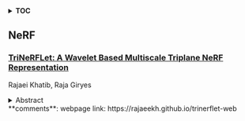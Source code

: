 <details>
  <summary><b>TOC</b></summary>
  <ol>
    <li><a href=#nerf>NeRF</a></li>
      <ul>
        <li><a href=#TriNeRFLet:-A-Wavelet-Based-Multiscale-Triplane-NeRF-Representation>TriNeRFLet: A Wavelet Based Multiscale Triplane NeRF Representation</a></li>
      </ul>
    </li>
  </ol>
</details>

## NeRF  

### [TriNeRFLet: A Wavelet Based Multiscale Triplane NeRF Representation](http://arxiv.org/abs/2401.06191)  
Rajaei Khatib, Raja Giryes  
<details>  
  <summary>Abstract</summary>  
  <ol>  
    In recent years, the neural radiance field (NeRF) model has gained popularity due to its ability to recover complex 3D scenes. Following its success, many approaches proposed different NeRF representations in order to further improve both runtime and performance. One such example is Triplane, in which NeRF is represented using three 2D feature planes. This enables easily using existing 2D neural networks in this framework, e.g., to generate the three planes. Despite its advantage, the triplane representation lagged behind in its 3D recovery quality compared to NeRF solutions. In this work, we propose TriNeRFLet, a 2D wavelet-based multiscale triplane representation for NeRF, which closes the 3D recovery performance gap and is competitive with current state-of-the-art methods. Building upon the triplane framework, we also propose a novel super-resolution (SR) technique that combines a diffusion model with TriNeRFLet for improving NeRF resolution.  
  </ol>  
</details>  
**comments**: webpage link: https://rajaeekh.github.io/trinerflet-web  
  
  



